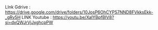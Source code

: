 LInk Gdrive : https://drive.google.com/drive/folders/10JosP6OhCYP57NND8FVkksEkk-_gRv5H
LINK Youtube : https://youtu.be/XaIYBpfBIV8?si=dxQWJrVjJxghcpPW
